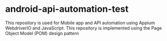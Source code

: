 # android-api-automation-test
This repository is used for Mobile app and API automation using Appium WebdriverIO and JavaScript. This repository is implemented using the Page Object Model (POM) design pattern
